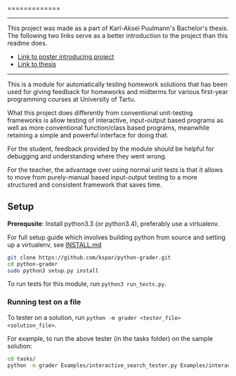
=============

---------------
This project was made as a part of Karl-Aksel Puulmann's Bachelor's thesis. The following two links serve as a better introduction to the project than this readme does.

* [Link to poster introducing project](http://macobo.github.io/python-grader/poster.pdf)
* [Link to thesis](http://macobo.github.io/python-grader/thesis.pdf)

-------

This is a module for automatically testing homework solutions that has been used for giving feedback for homeworks and midterms for various first-year programming courses at University of Tartu.

What this project does differently from conventional unit-testing frameworks is allow testing of interactive, input-output based programs as well as more conventional function/class based programs, meanwhile retaining a simple and powerful interface for doing that.

For the student, feedback provided by the module should be helpful for debugging and understanding where they went wrong.

For the teacher, the advantage over using normal unit tests is that it allows to move from purely-manual based input-output testing to a more structured and consistent framework that saves time.

## Setup

**Prerequsite**: Install python3.3 (or python3.4), preferably use a virtualenv.

For full setup guide which involves building python from source and setting up a virtualenv, 
see [INSTALL.md](INSTALL.md)

```bash
git clone https://github.com/kspar/python-grader.git
cd python-grader
sudo python3 setup.py install
```

To run tests for this module, run `python3 run_tests.py`.


### Running test on a file
To tester on a solution, run `python -m grader <tester_file> <solution_file>`.

For example, to run the above tester (in the tasks folder) on the sample solution:
```bash
cd tasks/
python -m grader Examples/interactive_search_tester.py Examples/interactive_search_solution.py
```
